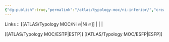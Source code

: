 ```yaml
---
{"dg-publish":true,"permalink":"/atlas/typology-moc/ni-inferior/","created":"","updated":""}
---
```


Links :: [[ATLAS/Typology MOC/Ni 🔥\|Ni 🔥]] |  |  | 

[[ATLAS/Typology MOC/ESTP\|ESTP]]
[[ATLAS/Typology MOC/ESFP\|ESFP]]
